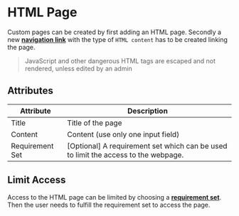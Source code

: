# HTML Page

Custom pages can be created by first adding an HTML page. Secondly a new **[navigation link](navigation.md)** with the type of `HTML content`
has to be created linking the page.

> JavaScript and other dangerous HTML tags are escaped and not rendered, unless edited by an admin

## Attributes

| Attribute       | Description                                                                        |
|-----------------|------------------------------------------------------------------------------------|
| Title           | Title of the page                                                                  |
| Content         | Content (use only one input field)                                                 |
| Requirement Set | [Optional] A requirement set which can be used to limit the access to the webpage. |


## Limit Access

Access to the HTML page can be limited by choosing a **[requirement set](requirement_set.md)**. Then the user needs to fulfill the requirement set to access the page.
